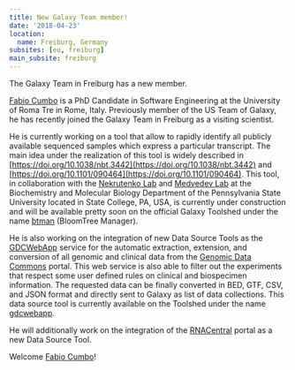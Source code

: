 ```yaml
---
title: New Galaxy Team member!
date: '2018-04-23'
location:
  name: Freiburg, Germany
subsites: [eu, freiburg]
main_subsite: freiburg
---
```


The Galaxy Team in Freiburg has a new member.

[Fabio Cumbo](https://github.com/fabio-cumbo) is a PhD Candidate in Software Engineering at the University of Roma Tre in Rome, Italy. Previously member of the US Team of Galaxy, he has recently joined the Galaxy Team in Freiburg as a visiting scientist.

He is currently working on a tool that allow to rapidly identify all publicly available sequenced samples which express a particular transcript. The main idea under the realization of this tool is widely described in [https://doi.org/10.1038/nbt.3442](https://doi.org/10.1038/nbt.3442) and [https://doi.org/10.1101/090464](https://doi.org/10.1101/090464). This tool, in collaboration with the [Nekrutenko Lab](https://nekrut.github.io/lab_site/) and [Medvedev Lab](http://medvedevgroup.com/) at the Biochemistry and Molecular Biology Department of the Pennsylvania State University located in State College, PA, USA, is currently under construction and will be available pretty soon on the official Galaxy Toolshed under the name [btman](https://toolshed.g2.bx.psu.edu/view/fabio/btman/) (BloomTree Manager). 

He is also working on the integration of new Data Source Tools as the [GDCWebApp](http://bioinf.iasi.cnr.it/gdcwebapp/) service for the automatic extraction, extension, and conversion of all genomic and clinical data from the [Genomic Data Commons](https://gdc.cancer.gov/) portal. This web service is also able to filter out the experiments that respect some user defined rules on clinical and biospecimen information. The requested data can be finally converted in BED, GTF, CSV, and JSON format and directly sent to Galaxy as list of data collections. This data source tool is currently available on the Toolshed under the name [gdcwebapp](https://toolshed.g2.bx.psu.edu/view/iuc/gdcwebapp/).

He will additionally work on the integration of the [RNACentral](https://rnacentral.org/) portal as a new Data Source Tool.

Welcome [Fabio Cumbo](https://github.com/fabio-cumbo)!

